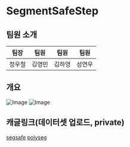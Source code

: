 # SegmentSafeStep

## 팀원 소개

| 팀장     | 팀원     | 팀원     | 팀원     |
|----------|----------|----------|----------|
| 정우철   | 김영민   | 김하영   | 성연우   |

## 개요
![Image](https://github.com/user-attachments/assets/becf7a15-f011-489e-81eb-92ada0ba8276)
![Image](https://github.com/user-attachments/assets/69d238f3-9b56-4d26-899f-bf764ecf6c34)
  
## 캐글링크(데이터셋 업로드, private)
[segsafe](https://www.kaggle.com/datasets/oochurljeong/smpl-cityscape)
[polyseg](https://www.kaggle.com/datasets/oochurljeong/polyseg-indobohaeng)
